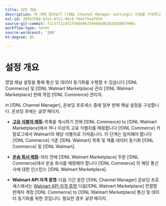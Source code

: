 ```yaml
---
title: 설정 개요
description: 에 대해 알아보기 [!DNL Channel Manager settings] 인증을 구성하고 제품 카탈로그 속성 및 운송 회사를 매핑하기 위해 [!DNL Commerce] 그리고 [!DNL Walmart Marketplace].
exl-id: 305b3580-bfe2-4fc2-9dc8-fb41f5eaf959
source-git-commit: f1c37111df2f566b9673946bb9b2b282506f990c
workflow-type: tm+mt
source-wordcount: '169'
ht-degree: 0%

---
```


# 설정 개요

영업 채널 설정을 통해 통신 및 데이터 동기화를 수행할 수 있습니다 [!DNL Commerce] 및 [!DNL Walmart Marketplace] 관리 [!DNL Walmart Marketplace] 판매 작업 [!DNL Commerce] 관리자.

in [!DNL Channel Manager], 온보딩 프로세스 중에 일부 판매 채널 설정을 구성합니다. 온보딩 후에는 *설정* 페이지.

* **[고유 식별자 매핑](map-catalog-attributes.md)**-목록을 게시하기 전에 [!DNL Commerce] to [!DNL Walmart Marketplace]에서 하나 이상의 고유 식별자를 매핑합니다 [!DNL Commerce] 카탈로그에서 Walmart의 해당 식별자로 가져옵니다. 이 단계는 일치해야 합니다 [!DNL Commerce] 기존 [!DNL Walmart] 목록 및 제품 데이터 동기화 [!DNL Commerce] 및 [!DNL Walmart].

* **[운송 회사 매핑](map-shipping-carriers.md)**-처리 전에 [!DNL Walmart Marketplace] 주문 [!DNL Commerce]에서 운송 회사를 매핑해야 합니다 [!DNL Commerce] 의 해당 통신사에 대한 인스턴스 [!DNL Walmart Marketplace].

* **Walmart API 자격 증명**-다음 기간 동안 [!DNL Channel Manager] 온보딩 프로세스에서는 [Walmart API 자격 증명](walmart-prerequisites.md#generate-a-walmart-marketplace-production-api-key) 다음[!DNL Walmart Marketplace] 연결할 판매자 계정 [!DNL Commerce] to [!DNL Walmart Marketplace] 통신 및 데이터 동기화를 위한 것입니다. 필요한 경우 *설정* 페이지.
